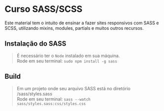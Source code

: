 # Curso SASS/SCSS
Este material tem o intuito de ensinar a fazer sites responsivos com SASS e SCSS, utilizando mixins, modules, partials e muitos outros recursos.

## Instalação do SASS
> É necessário ter o ``Node`` instalado em sua máquina.<br>
Rode em seu terminal: ```sudo npm install -g sass```

## Build
> Em um projeto onde seu arquivo SASS está no diretório /sass/styles.sass <br>
Rode em seu terminal: ```sass --watch sass/styles.sass:css/styles.css```
